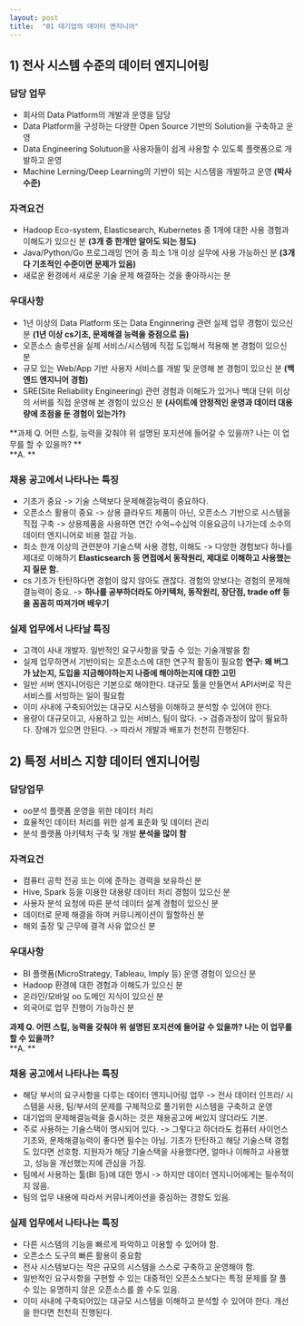 ```yaml
---
layout: post
title:  "01 대기업의 데이터 엔지니어"
---
```


## 1) 전사 시스템 수준의 데이터 엔지니어링

### 담당 업무
- 회사의 Data Platform의 개발과 운영을 담당
- Data Platform을 구성하는 다양한 Open Source 기반의 Solution을 구축하고 운영
- Data Engineering Solutuon을 사용자들이 쉽게 사용할 수 있도록 플랫폼으로 개발하고 운영
- Machine Lerning/Deep Learning의 기반이 되는 시스템을 개발하고 운영 **(박사수준)**

### 자격요건
- Hadoop Eco-system, Elasticsearch, Kubernetes 중 1개에 대한 사용 경험과 이해도가 있으신 분 **(3개 중 한개만 알아도 되는 정도)**
- Java/Python/Go 프로그래밍 언어 중 최소 1개 이상 실무에 사용 가능하신 분 **(3개 다 기초적인 수준이면 문제가 있음)**
- 새로운 환경에서 새로운 기술 문제 해결하는 것을 좋아하시는 분

### 우대사항
- 1년 이상의 Data Platform 또는 Data Enginnering 관련 실제 업무 경험이 있으신 분 **(1년 이상 cs기초, 문제해결 능력을 중점으로 둠)**
- 오픈소스 솔루션을 실제 서비스/시스템에 직접 도입해서 적용해 본 경험이 있으신 분
- 규모 있는 Web/App 기반 사용자 서비스를 개발 및 운영해 본 경험이 있으신 분 **(백엔드 엔지니어 경험)**
- SRE(Site Reliability Engineering) 관련 경험과 이해도가 있거나 백대 단위 이상의 서버를 직접 운영해 본 경험이 있으신 분 **(사이트에 안정적인 운영과 데이터 대용량에 초점을 둔 경험이 있는가?)**

**과제 Q. 어떤 스킬, 능력을 갖춰야 위 설명된 포지션에 들어갈 수 있을까? 나는 이 업무를 할 수 있을까? **   
**A.  **

### 채용 공고에서 나타나는 특징
- 기초가 중요 -> 기술 스택보다 문제해결능력이 중요하다.
- 오픈소스 활용이 중요 -> 상용 클라우드 제품이 아닌, 오픈소스 기반으로 시스템을 직접 구축 -> 상용제품을 사용하면 연간 수억~수십억 이용요금이 나가는데 소수의 데이터 엔지니어로 비용 절감 가능.
- 최소 한개 이상의 관련분야 기술스택 사용 경험, 이해도 -> 다양한 경험보다 하나를 제대로 이해하기 **Elasticsearch 등 면접에서 동작원리, 제대로 이해하고 사용했는지 질문 함.**
- cs 기초가 탄탄하다면 경험이 많지 않아도 괜찮다. 경험의 양보다는 경험의 문제해결능력이 중요. -> **하나를 공부하더라도 아키텍처, 동작원리, 장단점, trade off 등을 꼼꼼히 따져가며 배우기**

### 실제 업무에서 나타날 특징
- 고객이 사내 개발자. 일반적인 요구사항을 맞출 수 있는 기술개발을 함
- 실제 업무하면서 기반이되는 오픈소스에 대한 연구적 활동이 필요함 **연구: 왜 버그가 났는지, 도입을 지금해야하는지 나중에 해야하는지에 대한 고민**
- 일반 서버 엔지니어링은 기본으로 해야한다. 대규모 툴을 만들면서 API서버로 작은 서비스를 서빙하는 일이 필요함
- 이미 사내에 구축되어있는 대규모 시스템을 이해하고 분석할 수 있어야 한다. 
- 용량이 대규모이고, 사용하고 있는 서비스, 팀이 많다. -> 검증과정이 많이 필요하다. 장애가 있으면 안된다. -> 따라서 개발과 배포가 천천히 진행된다.

## 2) 특정 서비스 지향 데이터 엔지니어링

### 담당업무
- oo분석 플랫폼 운영을 위한 데이터 처리
- 효율적인 데이터 처리를 위한 설계 표준화 및 데이터 관리
- 분석 플랫폼 아키텍처 구축 및 개발 **분석을 많이 함**

### 자격요건
- 컴퓨터 공학 전공 또는 이에 준하는 경력을 보유하신 분
- Hive, Spark 등을 이용한 대용량 데이터 처리 경험이 있으신 분
- 사용자 분석 요청에 따른 분석 데이터 설계 경험이 있으신 분
- 데이터로 문제 해결을 하며 커뮤니케이션이 월할하신 분
- 해외 출장 및 근무에 결격 사유 없으신 분

### 우대사항
- BI 플랫폼(MicroStrategy, Tableau, Imply 등) 운영 경험이 있으신 분
- Hadoop 환경에 대한 경험과 이해도가 있으신 분
- 온라인/모바일 oo 도메인 지식이 있으신 분
- 외국어로 업무 진행이 가능하신 분

**과제 Q. 어떤 스킬, 능력을 갖춰야 위 설명된 포지션에 들어갈 수 있을까? 나는 이 업무를 할 수 있을까?**   
**A.  **

### 채용 공고에서 나타나는 특징
- 해당 부서의 요구사항을 다루는 데이터 엔지니어링 업무 -> 전사 데이터 인프라/ 시스템을 사용, 팀/부서의 문제를 구체적으로 풀기위한 시스템을 구축하고 운영
- 대기업의 문제해결능력을 중시하는 것은 채용공고에 써있지 않더라도 기본.
- 주로 사용하는 기술스택이 명시되어 있다. -> 그렇다고 하더라도 컴퓨터 사이언스 기초와, 문제해결능력이 좋다면 필수는 아님. 기초가 탄탄하고 해당 기술스택 경험도 있다면 선호함. 지원자가 해당 기술스택을 사용했다면, 얼마나 이해하고 사용했고, 성능을 개선했는지에 관심을 가짐.
- 팀에서 사용하는 툴(BI 등)에 대한 명시 -> 하지만 데이터 엔지니어에게는 필수적이지 않음.
- 팀의 업무 내용에 따라서 커뮤니케이션을 중심하는 경향도 있음.

### 실제 업무에서 나타나는 특징
- 다른 시스템의 기능을 빠르게 파악하고 이용할 수 있어야 함.
- 오픈소스 도구의 빠른 활용이 중요함
- 전사 시스템보다는 작은 규모의 시스템을 스스로 구축하고 운영해야 함.
- 일반적인 요구사항을 구현할 수 있는 대중적인 오픈소스보다는 특정 문제를 잘 풀 수 있는 유명하지 않은 오픈소스를 쓸 수도 있음.
- 이미 사내에 구축되어있는 대규모 시스템을 이해하고 분석할 수 있어야 한다. 개선을 한다면 천천히 진행된다.

